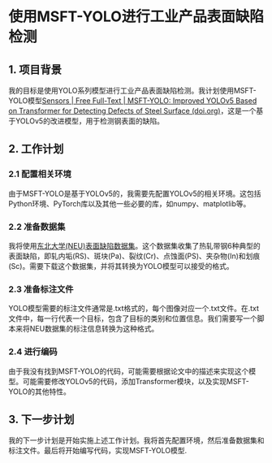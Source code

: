 # 使用MSFT-YOLO进行工业产品表面缺陷检测

## 1. 项目背景

我的目标是使用YOLO系列模型进行工业产品表面缺陷检测。我计划使用MSFT-YOLO模型[Sensors | Free Full-Text | MSFT-YOLO: Improved YOLOv5 Based on Transformer for Detecting Defects of Steel Surface (doi.org)](https://doi.org/10.3390/s22093467)，这是一个基于YOLOv5的改进模型，用于检测钢表面的缺陷。

## 2. 工作计划

### 2.1 配置相关环境

由于MSFT-YOLO是基于YOLOv5的，我需要先配置YOLOv5的相关环境。这包括Python环境、PyTorch库以及其他一些必要的库，如numpy、matplotlib等。

### 2.2 准备数据集

我将使用[东北大学(NEU)表面缺陷数据集](https://link.zhihu.com/?target=http%3A//faculty.neu.edu.cn/songkechen/zh_CN/zdylm/263270/list/)。这个数据集收集了热轧带钢6种典型的表面缺陷，即轧内垢(RS)、斑块(Pa)、裂纹(Cr)、点蚀面(PS)、夹杂物(In)和划痕(Sc)。需要下载这个数据集，并将其转换为YOLO模型可以接受的格式。

### 2.3 准备标注文件

YOLO模型需要的标注文件通常是.txt格式的，每个图像对应一个.txt文件。在.txt文件中，每一行代表一个目标，包含了目标的类别和位置信息。我们需要写一个脚本来将NEU数据集的标注信息转换为这种格式。

### 2.4 进行编码

由于我没有找到MSFT-YOLO的代码，可能需要根据论文中的描述来实现这个模型。可能需要修改YOLOv5的代码，添加Transformer模块，以及实现MSFT-YOLO的其他特性。

## 3. 下一步计划

我的下一步计划是开始实施上述工作计划。我将首先配置环境，然后准备数据集和标注文件。最后将开始编写代码，实现MSFT-YOLO模型.
